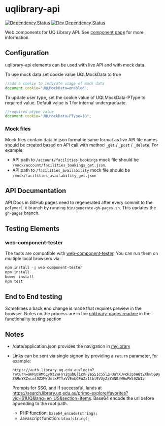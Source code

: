 # uqlibrary-api

[![Dependency Status](https://david-dm.org/uqlibrary/uqlibrary-api.svg)](https://david-dm.org/uqlibrary/uqlibrary-api)
[![Dev Dependency Status](https://david-dm.org/uqlibrary/uqlibrary-api/dev-status.svg)](https://david-dm.org/uqlibrary/uqlibrary-api?type=dev)

Web components for UQ Library API. See [component page](http://uqlibrary.github.io/uqlibrary-api/uqlibrary-api/) for more information.

## Configuration

uqlibrary-api elements can be used with live API and with mock data.

To use mock data set cookie value UQLMockData to true

```javascript
//add a cookie to indicate usage of mock data
document.cookie="UQLMockData=enabled";
```

To update user type, set the cookie value of UQLMockData-PType to required value. Default value is 1 for internal undergraduate.

```javascript
//required ptype value
document.cookie="UQLMockData-PType=18";
```

### Mock files

Mock files contain data in json format in same format as live API file names should be created based on API call with method `_get` / `_post` / `_delete`. For example:

* API path to `/account/facilities_bookings` mock file should be `/mock/account/facilities_bookings_get.json`.
* API path to `/facilities_availability` mock file should be `/mock/facilities_availability_get.json`

## API Documentation

API Docs in GitHub pages need to regenerated after every commit to the `polymer1.0` branch by running `bin/generate-gh-pages.sh`. This updates the `gh-pages` branch.

## Testing Elements

### web-component-tester

The tests are compatible with [web-component-tester](https://github.com/Polymer/web-component-tester). You can run them on multiple local browsers via:

```sh
npm install -g web-component-tester
npm install
bower install
npm test
```

## End to End testing

Sometimes a back end change is made that requires preview in the browser.
Notes on the process are in the [uqlibrary-pages readme](https://github.com/uqlibrary/uqlibrary-pages/blob/master/README.md#functionality-testing) in the functionality testing section

## Notes

* /data/application.json provides the navigation in [mylibrary](https://www.library.uq.edu.au/mylibrary/)

* Links can be sent via single signon by providing a `return` parameter, for example:

  `https://auth.library.uq.edu.au/login?return=aHR0cHM6Ly9zZWFyY2gubGlicmFyeS51cS5lZHUuYXUvcHJpbW8tZXhwbG9yZS9mYXZvcml0ZXM/dmlkPTYxVVEmbGFuZz1lbl9VUyZzZWN0aW9uPWl0ZW1z`

  Prompts for SSO, and if successful, lands at <https://search.library.uq.edu.au/primo-explore/favorites?vid=61UQ&lang=en_US&section=items>. Base64 encode the url before appending to the root path.
  * PHP function: `base64_encode(string);`
  * Javascript function: `btoa(string);`
